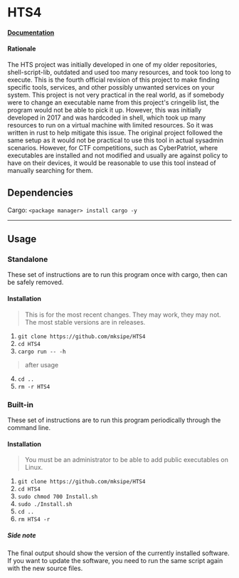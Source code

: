# HTS4

#### [Documentation](https://mksipe.github.io/mksipe/hts4/)

#### Rationale

The HTS project was initially developed in one of my older repositories, shell-script-lib, outdated and used too many resources, and took too long to execute. This is the fourth official revision of this project to make finding specific tools, services, and other possibly unwanted services on your system. This project is not very practical in the real world, as if somebody were to change an executable name from this project's cringelib list, the program would not be able to pick it up. However, this was initially developed in 2017 and was hardcoded in shell, which took up many resources to run on a virtual machine with limited resources. So it was written in rust to help mitigate this issue. The original project followed the same setup as it would not be practical to use this tool in actual sysadmin scenarios. However, for CTF competitions, such as CyberPatriot, where executables are installed and not modified and usually are against policy to have on their devices, it would be reasonable to use this tool instead of manually searching for them. 

## Dependencies

Cargo: `<package manager> install cargo -y`

--- 

## Usage

### Standalone

These set of instructions are to run this program once with cargo, then can be safely removed. 

#### Installation

> This is for the most recent changes. They may work, they may not. The most stable versions are in releases.

1. `git clone https://github.com/mksipe/HTS4`
2. `cd HTS4`
3. `cargo run -- -h`
> after usage
4. `cd ..`
5. `rm -r HTS4`


### Built-in

These set of instructions are to run this program periodically through the command line.

#### Installation

> You must be an administrator to be able to add public executables on Linux.

1. `git clone https://github.com/mksipe/HTS4`
2. `cd HTS4`
3. `sudo chmod 700 Install.sh` 
4. `sudo ./Install.sh`
5. `cd .. `
6. `rm HTS4 -r  `


##### Side note

The final output should show the version of the currently installed software. If you want to update the software, you need to run the same script again with the new source files. 
